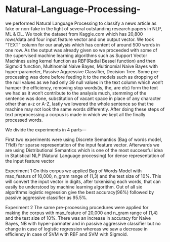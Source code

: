# Natural-Language-Processing-
we performed Natural Language Processing to classify a news article as fake or non-fake in the light of several outstanding research papers in NLP, ML & DL. We took the dataset from Kaggle.com which has 20,800 rows/data and four input feature vector and one output vector. We took “TEXT” column for our analysis which has content of around 500 words in one row. As the output was already given so we proceeded with some of the supervised machine learning algorithms such as Support Vector Machines using kernel function as RBF(Radial Bessel function) and then Sigmoid function, Multinomial Naive Bayes, Multinomial Naive Bayes with hyper-parameter, Passive Aggressive Classifier, Decision Tree. 
Some pre-processing was done before feeding it to the models such as dropping of the null values as we had only 39 null values in the text column which won’t hamper the efficiency, removing stop words(is, the, are etc) form the text we had as it won’t contribute to the analysis much, stemming of the sentence was done, substitution of vacant space in place of any character other than a-z or A-Z, lastly we lowered the whole sentence so that the machine may not look the same words differently. After doing these steps of text preprocessing a corpus is made in which we kept all the finally processed words. 

We divide the experiments in 4 parts— 

First two experiments were using Discrete Semantics (Bag of words model, TfIdf) for sparse representation of the input feature vector. Afterwards we are using Distributional Semantics which is one of the most successful idea in Statistical NLP (Natural Language processing) for dense representation of the input feature vector

Experiment 1
On this corpus we applied Bag of Words Model with max_featurs of 10,000, n_gram range of (1,3) and the test size of 10%. This will convert the input vector in digits, after tokenising each words, that can easily be understood by machine learning algorithm. Out of all six algorithms logistic regression give the best accuracy(96%) followed by passive aggressive classifier as 95.5%. 

Experiment 2
The same pre-processing procedures were applied for making the corpus with max_feature of 20,000 and n_gram range of (1,4) and the test size of 10%. There was an increase in accuracy for Naive Bayes, NB with hyper-parmater and in passive aggressive classifier but no change in case of logistic regression whereas we saw a decrease in efficiency in case of SVM with RBF and SVM with Sigmoid. 
